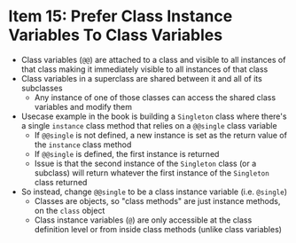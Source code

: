 # Item 15: Prefer Class Instance Variables To Class Variables

* Class variables (`@@`) are attached to a class and visible to all instances of that class making it immediately visible to all instances of that class
* Class variables in a superclass are shared between it and all of its subclasses
  * Any instance of one of those classes can access the shared class variables and modify them
* Usecase example in the book is building a `Singleton` class where there's a single `instance` class method that relies on a `@@single` class variable
  * If `@@single` is not defined, a new instance is set as the return value of the `instance` class method
  * If `@@single` is defined, the first instance is returned
  * Issue is that the second instance of the `Singleton` class (or a subclass) will return whatever the first instance of the `Singleton` class returned
* So instead, change `@@single` to be a class instance variable (i.e. `@single`)
  * Classes are objects, so "class methods" are just instance methods, on the `class` object
  * Class instance variables (`@`) are only accessible at the class definition level or from inside class methods (unlike class variables)